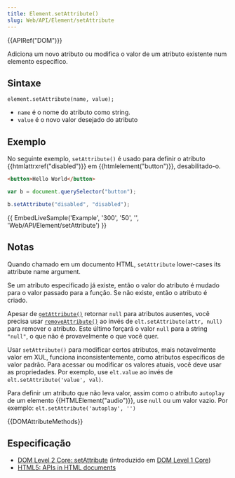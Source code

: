 ```yaml
---
title: Element.setAttribute()
slug: Web/API/Element/setAttribute
---
```


{{APIRef("DOM")}}

Adiciona um novo atributo ou modifica o valor de um atributo existente num elemento específico.

## Sintaxe

```
element.setAttribute(name, value);
```

- `name` é o nome do atributo como string.
- `value` é o novo valor desejado do atributo

## Exemplo

No seguinte exemplo, `setAttribute()` é usado para definir o atributo {{htmlattrxref("disabled")}} em {{htmlelement("button")}}, desabilitado-o.

```html
<button>Hello World</button>
```

```js
var b = document.querySelector("button");

b.setAttribute("disabled", "disabled");
```

{{ EmbedLiveSample('Example', '300', '50', '', 'Web/API/Element/setAttribute') }}

## Notas

Quando chamado em um documento HTML, `setAttribute` lower-cases its attribute name argument.

Se um atributo especificado já existe, então o valor do atributo é mudado para o valor passado para a função. Se não existe, então o atributo é criado.

Apesar de [`getAttribute()`](/pt-BR/docs/DOM/element.getAttribute) retornar `null` para atributos ausentes, você precisa usar [`removeAttribute()`](/pt-BR/docs/DOM/element.removeAttribute) ao invés de `elt.setAttribute(attr, null)` para remover o atributo. Este último forçará o valor `null` para a string `"null"`, o que não é provavelmente o que você quer.

Usar `setAttribute()` para modificar certos atributos, mais notavelmente valor em XUL, funciona inconsistentemente, como atributos específicos de valor padrão. Para acessar ou modificar os valores atuais, você deve usar as propriedades. Por exemplo, use `elt.value` ao invés de `elt.setAttribute('value', val)`.

Para definir um atributo que não leva valor, assim como o atributo `autoplay` de um elemento {{HTMLElement("audio")}}, use `null` ou um valor vazio. Por exemplo: `elt.setAttribute('autoplay', '')`

{{DOMAttributeMethods}}

## Especificação

- [DOM Level 2 Core: setAttribute](https://www.w3.org/TR/DOM-Level-2-Core/core.html#ID-F68F082) (introduzido em [DOM Level 1 Core](https://www.w3.org/TR/REC-DOM-Level-1/level-one-core.html#method-setAttribute))
- [HTML5: APIs in HTML documents](http://www.whatwg.org/specs/web-apps/current-work/#apis-in-html-documents)
